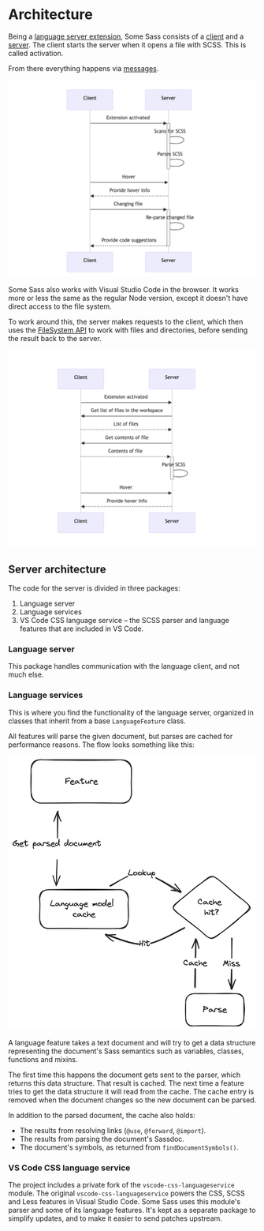 # Architecture

Being a [language server extension](https://code.visualstudio.com/api/language-extensions/language-server-extension-guide), Some Sass consists of a [client](https://github.com/wkillerud/some-sass/blob/main/vscode-extension) and a [server](https://github.com/wkillerud/some-sass/blob/main/packages/language-server). The client starts the server when it opens a file with SCSS. This is called activation.

From there everything happens via [messages](https://microsoft.github.io/language-server-protocol/specifications/lsp/3.17/specification/).

![](../images/architecture/node.png)

Some Sass also works with Visual Studio Code in the browser. It works more or less the same as the regular Node version, except it doesn't have direct access to the file system.

To work around this, the server makes requests to the client, which then uses the [FileSystem API](https://code.visualstudio.com/api/references/vscode-api#FileSystem) to work with files and directories, before sending the result back to the server.

![](../images/architecture/browser.png)

## Server architecture

The code for the server is divided in three packages:

1. Language server
2. Language services
3. VS Code CSS language service – the SCSS parser and language features that are included in VS Code.

### Language server

This package handles communication with the language client, and not much else.

### Language services

This is where you find the functionality of the language server, organized in classes that inherit from a base `LanguageFeature` class.

All features will parse the given document, but parses are cached for performance reasons. The flow looks something like this:

![](../images/architecture/parser-cache.png)

A language feature takes a text document and will try to get a data structure representing the document's Sass semantics such as variables, classes, functions and mixins.

The first time this happens the document gets sent to the parser, which returns this data structure. That result is cached. The next time a feature tries to get the data structure it will read from the cache. The cache entry is removed when the document changes so the new document can be parsed.

In addition to the parsed document, the cache also holds:

- The results from resolving links (`@use`, `@forward`, `@import`).
- The results from parsing the document's Sassdoc.
- The document's symbols, as returned from `findDocumentSymbols()`.

### VS Code CSS language service

The project includes a private fork of the `vscode-css-languageservice` module. The original `vscode-css-languageservice` powers the CSS, SCSS and Less features in Visual Studio Code. Some Sass uses this module's parser and some of its language features. It's kept as a separate package to simplify updates, and to make it easier to send patches upstream.
